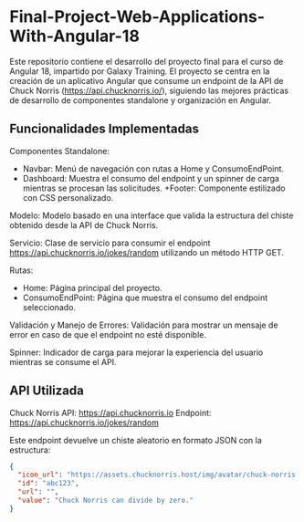 # Final-Project-Web-Applications-With-Angular-18
Este repositorio contiene el desarrollo del proyecto final para el curso de Angular 18, impartido por Galaxy Training. El proyecto se centra en la creación de un aplicativo Angular que consume un endpoint de la API de Chuck Norris (https://api.chucknorris.io/), siguiendo las mejores prácticas de desarrollo de componentes standalone y organización en Angular.

## Funcionalidades Implementadas
Componentes Standalone:
+ Navbar: Menú de navegación con rutas a Home y ConsumoEndPoint.
+ Dashboard: Muestra el consumo del endpoint y un spinner de carga mientras se procesan las solicitudes.
+Footer: Componente estilizado con CSS personalizado.

Modelo:
Modelo basado en una interface que valida la estructura del chiste obtenido desde la API de Chuck Norris.

Servicio:
Clase de servicio para consumir el endpoint https://api.chucknorris.io/jokes/random utilizando un método HTTP GET.

Rutas:
+ Home: Página principal del proyecto.
+ ConsumoEndPoint: Página que muestra el consumo del endpoint seleccionado.

Validación y Manejo de Errores:
Validación para mostrar un mensaje de error en caso de que el endpoint no esté disponible.

Spinner:
Indicador de carga para mejorar la experiencia del usuario mientras se consume el API.

## API Utilizada
Chuck Norris API: https://api.chucknorris.io
Endpoint: https://api.chucknorris.io/jokes/random

Este endpoint devuelve un chiste aleatorio en formato JSON con la estructura:
```json
{
  "icon_url": "https://assets.chucknorris.host/img/avatar/chuck-norris.png",
  "id": "abc123",
  "url": "",
  "value": "Chuck Norris can divide by zero."
}

